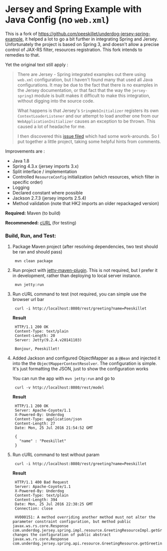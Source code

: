 # Jersey and Spring Example with Java Config (no `web.xml`)

This is a fork of https://github.com/peeskillet/underdog-jersey-spring-example, it helped 
a lot to go a bit further in integrating Spring and Jersey. Unfortunately the project is 
based on Spring 3, and doesn't allow a precise control of JAX-RS filter, resources 
registration. This fork intends to remedies to that. 

Yet the original text still apply : 

> There are Jersey - Spring integrated examples out there using `web.xml` configuration,
> but I haven't found many that used all Java configurations. It may be due to the fact
> that there is no examples in the Jersey documentation, or that fact that the way
> the `jersey-spring3` module is built makes it difficult to make this integration,
> without digging into the source code.
>
> What happens is that Jersey's `SringWebInitializer` registers its own 
> `ContextLoaderListener` and our attempt to load another one from our 
> `WebApplicationInitializer` causes an exception to be thrown. This caused a lot 
> of headache for me. 
>
> I then discovered this [issue filed](https://java.net/jira/browse/JERSEY-2038) which
> had some work-arounds. So I put together a little project, taking some helpful hints
> from comments.

Improvements are :

* Java 1.8
* Spring 4.3.x (jersey imports 3.x)
* Split interface / implementation
* Controlled `ResourceConfig` initialization (which resources, which filter in specific order)
* Logging
* Declared constant where possible
* Jackson 2.7.3 (jersey imports 2.5.4)
* Method validation (note that HK2 imports an older repackaged version)

**Required:** Maven (to build)

**Recommended:** [cURL](http://curl.haxx.se/) (for testing)

### Build, Run, and Test:

1. Package Maven project (after resolving dependencies, two test should be ran and should pass)

        mvn clean package

2. Run project with [jetty-maven-plugin](http://eclipse.org/jetty/documentation/current/jetty-maven-plugin.html). 
This is not required, but I prefer it in development, rather than deploying to local server instance.

        mvn jetty:run

3. Run cURL command to test (not required, you can simple use the browser url bar

        curl -i http://localhost:8080/rest/greeting?name=Peeskillet
        
    **Result**

        HTTP/1.1 200 OK
        Content-Type: text/plain
        Content-Length: 20
        Server: Jetty(9.2.4.v20141103)

        Bonjour, Peeskillet!


4. Added Jackson and configured ObjectMapper as a `@Bean` and injected it into the 
    the `ObjectMapperContextResolver`. The configuration is simple. It's just formatting
    the JSON, just to show the configuration works

    You can run the app with `mvn jetty:run` and go to 

        curl -v http://localhost:8080/rest/model
    
    **Result**

        HTTP/1.1 200 OK
        Server: Apache-Coyote/1.1
        X-Powered-By: Underdog
        Content-Type: application/json
        Content-Length: 27
        Date: Mon, 25 Jul 2016 21:54:52 GMT
        
        {
          "name" : "Peeskillet"
        }
        
5. Run cURL command to test without param

        curl -i http://localhost:8080/rest/greeting?name=Peeskillet
    
    **Result**
    
        HTTP/1.1 400 Bad Request
        Server: Apache-Coyote/1.1
        X-Powered-By: Underdog
        Content-Type: text/plain
        Content-Length: 394
        Date: Mon, 25 Jul 2016 22:38:25 GMT
        Connection: close
        
        HV000151: A method overriding another method must not alter the parameter constraint configuration, but method public javax.ws.rs.core.Response com.underdog.jersey.spring.impl.resource.GreetingResourceImpl.getGreeting(java.lang.String) changes the configuration of public abstract javax.ws.rs.core.Response com.underdog.jersey.spring.api.resource.GreetingResource.getGreeting(java.lang.String).     
